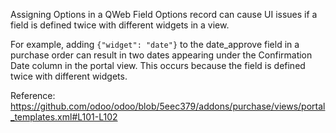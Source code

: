 Assigning Options in a QWeb Field Options record can cause UI issues if
a field is defined twice with different widgets in a view.

For example, adding `{"widget": "date"}` to the date_approve field in a
purchase order can result in two dates appearing under the Confirmation
Date column in the portal view. This occurs because the field is defined
twice with different widgets.

Reference:
<https://github.com/odoo/odoo/blob/5eec379/addons/purchase/views/portal_templates.xml#L101-L102>
